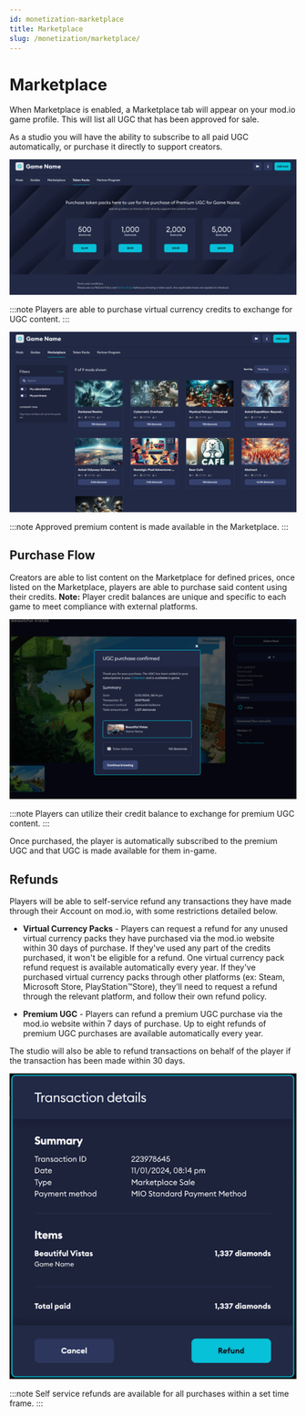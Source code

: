 ```yaml
---
id: monetization-marketplace
title: Marketplace
slug: /monetization/marketplace/
---
```


# Marketplace

When Marketplace is enabled, a Marketplace tab will appear on your mod.io game profile. This will list all UGC that has been approved for sale.

As a studio you will have the ability to subscribe to all paid UGC automatically, or purchase it directly to support creators.

![Virtual Currency Pack Listing Page](images/virtual-currency-pack-page.png)

:::note
Players are able to purchase virtual currency credits to exchange for UGC content.
:::

![Marketplace Tab](images/marketplace-tab.png)

:::note
Approved premium content is made available in the Marketplace.
:::

## Purchase Flow

Creators are able to list content on the Marketplace for defined prices, once listed on the Marketplace, players are able to purchase said content using their credits. **Note:** Player credit balances are unique and specific to each game to meet compliance with external platforms.

![UGC Purchase Flow](images/ugc-purchased.png)

:::note
Players can utilize their credit balance to exchange for premium UGC content.
:::

Once purchased, the player is automatically subscribed to the premium UGC and that UGC is made available for them in-game.

## Refunds

Players will be able to self-service refund any transactions they have made through their Account on mod.io, with some restrictions detailed below.

- **Virtual Currency Packs** - Players can request a refund for any unused virtual currency packs they have purchased via the mod.io website within 30 days of purchase. If they've used any part of the credits purchased, it won't be eligible for a refund. One virtual currency pack refund request is available automatically every year. If they've purchased virtual currency packs through other platforms (ex: Steam, Microsoft Store, PlayStation™Store), they’ll need to request a refund through the relevant platform, and follow their own refund policy.

- **Premium UGC** - Players can refund a premium UGC purchase via the mod.io website within 7 days of purchase. Up to eight refunds of premium UGC purchases are available automatically every year.

The studio will also be able to refund transactions on behalf of the player if the transaction has been made within 30 days.

![Refund Transaction Flow](images/refund-flow.png)

:::note
Self service refunds are available for all purchases within a set time frame.
:::